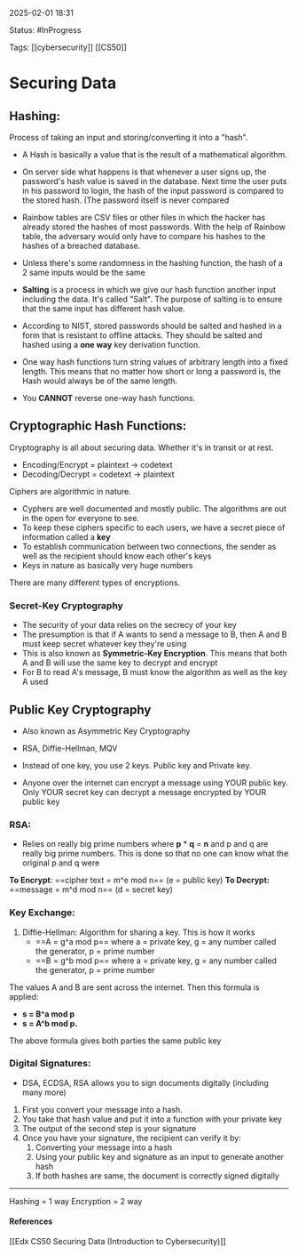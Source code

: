 
2025-02-01 18:31

Status: #InProgress

Tags: [[cybersecurity]] [[CS50]]
# Securing Data

## Hashing:
Process of taking an input and storing/converting it into a "hash".
- A Hash is basically a value that is the result of a mathematical algorithm. 

- On server side what happens is that whenever a user signs up, the password's hash value is saved in the database. Next time the user puts in his password to login, the hash of the input password is compared to the stored hash. (The password itself is never compared

- Rainbow tables are CSV files or other files in which the hacker has already stored the hashes of most passwords. With the help of Rainbow table, the adversary would only have to compare his hashes to the hashes of a breached database.  

- Unless there's some randomness in the hashing function, the hash of a 2 same inputs would be the same

- **Salting** is a process in which we give our hash function another input including the data. It's called "Salt". The purpose of salting is to ensure that the same input has different hash value.
- According to NIST, stored passwords should be salted and hashed in a form that is resistant to offline attacks. They should be salted and hashed using a **one way** key derivation function.

- One way hash functions turn string values of arbitrary length into a fixed length. This means that no matter how short or long a password is, the Hash would always be of the same length. 
- You **CANNOT** reverse one-way hash functions. 


## Cryptographic Hash Functions:
Cryptography is all about securing data. Whether it's in transit or at rest.

- Encoding/Encrypt = plaintext -> codetext
- Decoding/Decrypt = codetext -> plaintext

Ciphers are algorithmic in nature.

- Cyphers are well documented and mostly public. The algorithms are out in the open for everyone to see. 
- To keep these ciphers specific to each users, we have a secret piece of information called a **key**
- To establish communication between two connections, the sender as well as the recipient should know each other's keys
- Keys in nature as basically very huge numbers

There are many different types of encryptions.
### Secret-Key Cryptography
- The security of your data relies on the secrecy of your key
- The presumption is that if A wants to send a message to B, then A and B must keep secret whatever key they're using
- This is also known as **Symmetric-Key Encryption**. This means that both A and B will use the same key to decrypt and encrypt
- For B to read A's message, B must know the algorithm as well as the key A used 

## Public Key Cryptography
- Also known as Asymmetric Key Cryptography
- RSA, Diffie-Hellman, MQV 

- Instead of one key, you use 2 keys. Public key and Private key. 
- Anyone over the internet can encrypt a message using YOUR public key. Only YOUR secret key can decrypt a message encrypted by YOUR public key
### RSA:
- Relies on really big prime numbers where **p** * **q** = **n** and p and q are really big prime numbers. This is done so that no one can know what the original p and q were

**To Encrypt**: ==cipher text = m^e mod n== (e = public key)
**To Decrypt:** ==message = m^d mod n== (d = secret key) 
### Key Exchange:

1. Diffie-Hellman: Algorithm for sharing a key. This is how it works
	- ==A = g^a mod p== where   a = private key, g = any number called the generator, p = prime number
	- ==B = g^b mod p== where   a = private key, g = any number called the generator, p = prime number

The values A and B are sent across the internet. Then this formula is applied:
- **s = B^a mod p**
- **s = A^b mod p.**

The above formula gives both parties the same public key

### Digital Signatures:
- DSA, ECDSA, RSA allows you to sign documents digitally (including many more)

1. First you convert your message into a hash.
2. You take that hash value and put it into a function with your private key
3. The output of the second step is your signature 
4. Once you have your signature, the recipient can verify it by:
	1.  Converting your message into a hash
	2. Using your public key and signature as an input to generate another hash
	3. If both hashes are same, the document is correctly signed digitally

--- 

Hashing = 1 way
Encryption = 2 way





#### References
[[Edx CS50 Securing Data (Introduction to Cybersecurity)]]